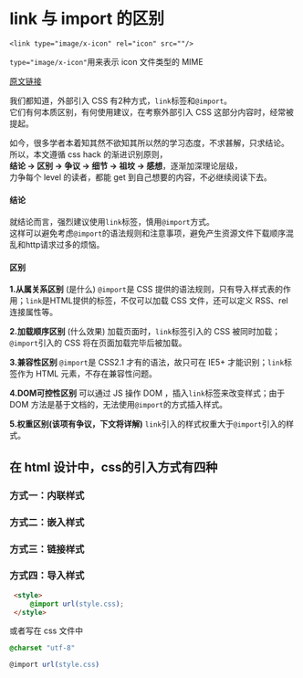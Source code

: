 # link 与 import 的区别

`<link type="image/x-icon" rel="icon" src=""/>`

`type="image/x-icon"`用来表示 icon 文件类型的 MIME

[原文链接](https://www.cnblogs.com/my--sunshine/p/6872224.html#:~:text=1.%E4%BB%8E%E5%B1%9E%E5%85%B3%E7%B3%BB%E5%8C%BA%E5%88%AB%20%40import%20%E6%98%AF%20CSS%20%E6%8F%90%E4%BE%9B%E7%9A%84%E8%AF%AD%E6%B3%95%E8%A7%84%E5%88%99%EF%BC%8C%E5%8F%AA%E6%9C%89%E5%AF%BC%E5%85%A5%E6%A0%B7%E5%BC%8F%E8%A1%A8%E7%9A%84%E4%BD%9C%E7%94%A8%EF%BC%9B%20link%20%E6%98%AFHTML%E6%8F%90%E4%BE%9B%E7%9A%84%E6%A0%87%E7%AD%BE%EF%BC%8C%E4%B8%8D%E4%BB%85%E5%8F%AF%E4%BB%A5%E5%8A%A0%E8%BD%BD%20CSS,link%20%E6%A0%87%E7%AD%BE%E5%BC%95%E5%85%A5%E7%9A%84%20CSS%20%E8%A2%AB%E5%90%8C%E6%97%B6%E5%8A%A0%E8%BD%BD%EF%BC%9B%20%40import%20%E5%BC%95%E5%85%A5%E7%9A%84%20CSS%20%E5%B0%86%E5%9C%A8%E9%A1%B5%E9%9D%A2%E5%8A%A0%E8%BD%BD%E5%AE%8C%E6%AF%95%E5%90%8E%E8%A2%AB%E5%8A%A0%E8%BD%BD%E3%80%82)

我们都知道，外部引入 CSS 有2种方式，`link`标签和`@import`。  
它们有何本质区别，有何使用建议，在考察外部引入 CSS 这部分内容时，经常被提起。

如今，很多学者本着知其然不欲知其所以然的学习态度，不求甚解，只求结论。  
所以，本文遵循 css hack 的渐进识别原则，  
**结论 → 区别 → 争议 → 细节 → 祖坟 → 感想**，逐渐加深理论层级，  
力争每个 level 的读者，都能 get 到自己想要的内容，不必继续阅读下去。

#### 结论

就结论而言，强烈建议使用`link`标签，慎用`@import`方式。  
这样可以避免考虑`@import`的语法规则和注意事项，避免产生资源文件下载顺序混乱和http请求过多的烦恼。

#### 区别

**1.从属关系区别** (是什么)
`@import`是 CSS 提供的语法规则，只有导入样式表的作用；`link`是HTML提供的标签，不仅可以加载 CSS 文件，还可以定义 RSS、rel 连接属性等。

**2.加载顺序区别** (什么效果)
加载页面时，`link`标签引入的 CSS 被同时加载；`@import`引入的 CSS 将在页面加载完毕后被加载。

**3.兼容性区别**
`@import`是 CSS2.1 才有的语法，故只可在 IE5+ 才能识别；`link`标签作为 HTML 元素，不存在兼容性问题。

**4.DOM可控性区别**
可以通过 JS 操作 DOM ，插入`link`标签来改变样式；由于 DOM 方法是基于文档的，无法使用`@import`的方式插入样式。

**5.权重区别(该项有争议，下文将详解)**
`link`引入的样式权重大于`@import`引入的样式。


## 在 html 设计中，css的引入方式有四种

### 方式一：内联样式

### 方式二：嵌入样式

### 方式三：链接样式

### 方式四：导入样式

```html
 <style>
	 @import url(style.css);
 </style>
```

或者写在 css 文件中

```css
@charset "utf-8"

@import url(style.css)

```

